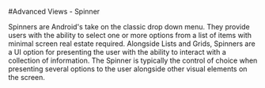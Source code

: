 #Advanced Views - Spinner

Spinners are Android's take on the classic drop down menu. They provide users with the ability to select one or more options from a list of items with minimal screen real estate required. Alongside Lists and Grids, Spinners are a UI option for presenting the user with the ability to interact with a collection of information. The Spinner is typically the control of choice when presenting several options to the user alongside other visual elements on the screen.

